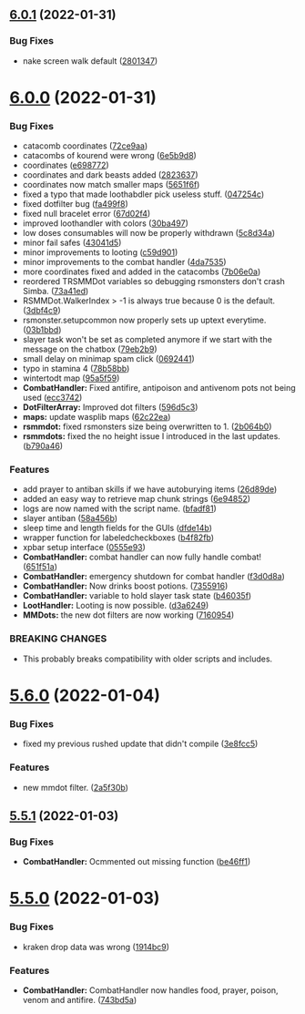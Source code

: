 ## [6.0.1](https://github.com/Torwent/WaspLib/compare/v6.0.0...v6.0.1) (2022-01-31)


### Bug Fixes

* nake screen walk default ([2801347](https://github.com/Torwent/WaspLib/commit/280134710da5e76f26947265de2d6cb339faf0f2))



# [6.0.0](https://github.com/Torwent/WaspLib/compare/v5.6.0...v6.0.0) (2022-01-31)


### Bug Fixes

* catacomb coordinates ([72ce9aa](https://github.com/Torwent/WaspLib/commit/72ce9aad5607d91090a0af44f3d77a25f86fe99f))
* catacombs of kourend were wrong ([6e5b9d8](https://github.com/Torwent/WaspLib/commit/6e5b9d84f143579924c1eac00f7e3a74b1290ebc))
* coordinates ([e698772](https://github.com/Torwent/WaspLib/commit/e6987720922027417c9097cbc734192645fd9b70))
* coordinates and dark beasts added ([2823637](https://github.com/Torwent/WaspLib/commit/28236379c5e7664f738efc566b6c40a4e92564ed))
* coordinates now match smaller maps ([5651f6f](https://github.com/Torwent/WaspLib/commit/5651f6f9440a17f1c059cd01791d3a6d5358bb03))
* fixed a typo that made loothabdler pick useless stuff. ([047254c](https://github.com/Torwent/WaspLib/commit/047254c8b86306cdb6279ed767a3bfda56a01cb4))
* fixed dotfilter bug ([fa499f8](https://github.com/Torwent/WaspLib/commit/fa499f898868a399b04b547070e7e50aa7e4b473))
* fixed null bracelet error ([67d02f4](https://github.com/Torwent/WaspLib/commit/67d02f4ca5384c294a031614d5486050ce3cd483))
* improved loothandler with colors ([30ba497](https://github.com/Torwent/WaspLib/commit/30ba49705d5743c2d86977f2c4f7e923ce7a3cea))
* low doses consumables will now be properly withdrawn ([5c8d34a](https://github.com/Torwent/WaspLib/commit/5c8d34aa984ecd5f44e317f6378d8ebc1a692e17))
* minor fail safes ([43041d5](https://github.com/Torwent/WaspLib/commit/43041d5a559a2c1f62686e5b47cd67cf20bb0fc4))
* minor improvements to looting ([c59d901](https://github.com/Torwent/WaspLib/commit/c59d9018f0e4665396041c2c0654e047f0d2b608))
* minor improvements to the combat handler ([4da7535](https://github.com/Torwent/WaspLib/commit/4da753569d5ddfbe81b1199e1ee528a7a3d62aec))
* more coordinates fixed and added in the catacombs ([7b06e0a](https://github.com/Torwent/WaspLib/commit/7b06e0a247888824168b503becd35b325e0f7075))
* reordered TRSMMDot variables so debugging rsmonsters don't crash Simba. ([73a41ed](https://github.com/Torwent/WaspLib/commit/73a41edd2c56a10dbb099f4bbedb426a2027088e))
* RSMMDot.WalkerIndex > -1 is always true because 0 is the default. ([3dbf4c9](https://github.com/Torwent/WaspLib/commit/3dbf4c9fac35a63f8f59bc7b7a4ba5a87fb269e6))
* rsmonster.setupcommon now properly sets up uptext everytime. ([03b1bbd](https://github.com/Torwent/WaspLib/commit/03b1bbd8abd838ac25be6a257f8d46adbb38b247))
* slayer task won't be set as completed anymore if we start with the message on the chatbox ([79eb2b9](https://github.com/Torwent/WaspLib/commit/79eb2b9a2dbcb631bb55b3781bfeeb8bc8541007))
* small delay on minimap spam click ([0692441](https://github.com/Torwent/WaspLib/commit/06924413e34f1bdae7e22c60258880d74f9e7bc4))
* typo in stamina 4 ([78b58bb](https://github.com/Torwent/WaspLib/commit/78b58bbf4a3f3cb7db9f11dca2113cecab9a0979))
* wintertodt map ([95a5f59](https://github.com/Torwent/WaspLib/commit/95a5f592c8bcd3559ca66471f6836f0a7aed0dd8))
* **CombatHandler:** Fixed antifire, antipoison and antivenom pots not being used ([ecc3742](https://github.com/Torwent/WaspLib/commit/ecc37426d2277676f10d7a92ca5d395ffb7702e0))
* **DotFilterArray:** Improved dot filters ([596d5c3](https://github.com/Torwent/WaspLib/commit/596d5c3a1b9cf961573468d07121eebef617a3eb))
* **maps:** update wasplib maps ([62c22ea](https://github.com/Torwent/WaspLib/commit/62c22eaf764e1c7faad728bd4efdfe6318a8f957))
* **rsmmdot:** fixed rsmonsters size being overwritten to 1. ([2b064b0](https://github.com/Torwent/WaspLib/commit/2b064b01bfd30dd18843e84b9c9907bdad29ffb8))
* **rsmmdots:** fixed the no height issue I introduced in the last updates. ([b790a46](https://github.com/Torwent/WaspLib/commit/b790a467eb3e2dada5a40670485395f5ed20bf40))


### Features

* add prayer to antiban skills if we have autoburying items ([26d89de](https://github.com/Torwent/WaspLib/commit/26d89debf8a72845c2dbe41c9de0618a13f60d82))
* added an easy way to retrieve map chunk strings ([6e94852](https://github.com/Torwent/WaspLib/commit/6e94852fcd3df44cdb1668c399e2fd4868a8d42b))
* logs are now named with the script name. ([bfadf81](https://github.com/Torwent/WaspLib/commit/bfadf81a0aa1cdbc598b3288d2015ce384511760))
* slayer antiban ([58a456b](https://github.com/Torwent/WaspLib/commit/58a456b0ad6b73c22e2c23d314cb390fe5e87b34))
* sleep time and length fields for the GUIs ([dfde14b](https://github.com/Torwent/WaspLib/commit/dfde14bee6c27c946125ded49344d19b153f29da))
* wrapper function for labeledcheckboxes ([b4f82fb](https://github.com/Torwent/WaspLib/commit/b4f82fb3c6a5c68c9a1f666e690d48b9918dc1c2))
* xpbar setup interface ([0555e93](https://github.com/Torwent/WaspLib/commit/0555e933fceb3c37b17727070ae65d7d46855fb4))
* **CombatHandler:** combat handler can now fully handle combat! ([651f51a](https://github.com/Torwent/WaspLib/commit/651f51ad37c1ba4ab69b6a7dc312be6233a47390))
* **CombatHandler:** emergency shutdown for combat handler ([f3d0d8a](https://github.com/Torwent/WaspLib/commit/f3d0d8a84cd4d75c6f87777d6a2ecdcb45de0764))
* **CombatHandler:** Now drinks boost potions. ([7355916](https://github.com/Torwent/WaspLib/commit/7355916d6972cddba995b941c3f9cd8b3e9d4eff))
* **CombatHandler:** variable to hold slayer task state ([b46035f](https://github.com/Torwent/WaspLib/commit/b46035f70648ccc4a26f13d805d9bd5db87958f5))
* **LootHandler:** Looting is now possible. ([d3a6249](https://github.com/Torwent/WaspLib/commit/d3a6249051d4b30d17fe1b7283ad58365b7e9c88))
* **MMDots:** the new dot filters are now working ([7160954](https://github.com/Torwent/WaspLib/commit/7160954bfe9d0a3c1a1dec5523361ecc0894bff4))


### BREAKING CHANGES

* This probably breaks compatibility with older scripts and includes.



# [5.6.0](https://github.com/Torwent/WaspLib/compare/v5.5.1...v5.6.0) (2022-01-04)


### Bug Fixes

* fixed my previous rushed update that didn't compile ([3e8fcc5](https://github.com/Torwent/WaspLib/commit/3e8fcc54a036517448369932552cecc2e9601536))


### Features

* new mmdot filter. ([2a5f30b](https://github.com/Torwent/WaspLib/commit/2a5f30b0838060bf4bf8c66b6c06a09f43ac8658))



## [5.5.1](https://github.com/Torwent/WaspLib/compare/v5.5.0...v5.5.1) (2022-01-03)


### Bug Fixes

* **CombatHandler:** Ocmmented out missing function ([be46ff1](https://github.com/Torwent/WaspLib/commit/be46ff19e438fb2f7012037c834748c1278f4580))



# [5.5.0](https://github.com/Torwent/WaspLib/compare/v5.4.0...v5.5.0) (2022-01-03)


### Bug Fixes

* kraken drop data was wrong ([1914bc9](https://github.com/Torwent/WaspLib/commit/1914bc96755c91e194870efd5b525f5c61fd403a))


### Features

* **CombatHandler:** CombatHandler now handles food, prayer, poison, venom and antifire. ([743bd5a](https://github.com/Torwent/WaspLib/commit/743bd5a0df767e54834aa201eb8b170d2099fe70))



